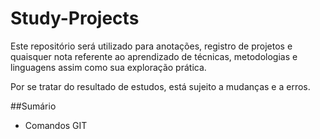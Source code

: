 # Study-Projects

Este repositório será utilizado para anotações, registro de projetos e quaisquer nota referente ao aprendizado de técnicas, metodologias e linguagens assim como sua exploração prática. 

Por se tratar do resultado de estudos, está sujeito a mudanças e a erros. 

##Sumário 

- Comandos GIT 
